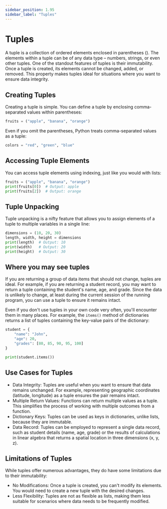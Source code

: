 ```yaml
---
sidebar_position: 1.95
sidebar_label: "Tuples"
---
```


# Tuples

A tuple is a collection of ordered elements enclosed in parentheses (). The elements within a tuple can be of any data type – numbers, strings, or even other tuples. One of the standout features of tuples is their immutability. Once a tuple is created, its elements cannot be changed, added, or removed. This property makes tuples ideal for situations where you want to ensure data integrity.

## Creating Tuples

Creating a tuple is simple. You can define a tuple by enclosing comma-separated values within parentheses:

```python
fruits = ("apple", "banana", "orange")
```

Even if you omit the parentheses, Python treats comma-separated values as a tuple:

```python
colors = "red", "green", "blue"
```

## Accessing Tuple Elements

You can access tuple elements using indexing, just like you would with lists:

```python
fruits = ("apple", "banana", "orange")
print(fruits[0])  # Output: apple
print(fruits[2])  # Output: orange
```

## Tuple Unpacking

Tuple unpacking is a nifty feature that allows you to assign elements of a tuple to multiple variables in a single line:

```python
dimensions = (10, 20, 30)
length, width, height = dimensions
print(length)  # Output: 10
print(width)   # Output: 20
print(height)  # Output: 30
```

## Where you may see tuples

If you are returning a group of data items that should not change, tuples are ideal. For example, if you are returning a student record, you may want to return a tuple containing the student's name, age, and grade. Since the data is unlikely to change, at least during the current session of the running program, you can use a tuple to ensure it remains intact.

Even if you don't use tuples in your own code very often, you'll encounter them in many places. For example, the `items()` method of dictionaries returns a list of tuples containing the key-value pairs of the dictionary:

```python
student = {
    "name": "John",
    "age": 20,
    "grades": [80, 85, 90, 95, 100]
}

print(student.items())
```

## Use Cases for Tuples

- Data Integrity: Tuples are useful when you want to ensure that data remains unchanged. For example, representing geographic coordinates (latitude, longitude) as a tuple ensures the pair remains intact.
- Multiple Return Values: Functions can return multiple values as a tuple. This simplifies the process of working with multiple outcomes from a function.
- Dictionary Keys: Tuples can be used as keys in dictionaries, unlike lists, because they are immutable.
- Data Record: Tuples can be employed to represent a single data record, such as student details (name, age, grade) or the results of calculations in linear algebra that returns a spatial location in three dimensions (x, y, z).

## Limitations of Tuples

While tuples offer numerous advantages, they do have some limitations due to their immutability:

- No Modifications: Once a tuple is created, you can't modify its elements. You would need to create a new tuple with the desired changes.
- Less Flexibility: Tuples are not as flexible as lists, making them less suitable for scenarios where data needs to be frequently modified.